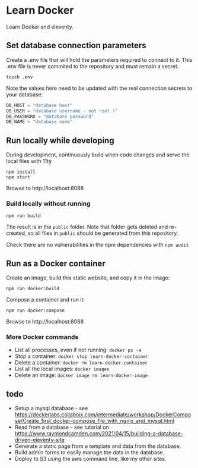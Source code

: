 # Learn Docker
Learn Docker and eleventy.

## Set database connection parameters
Create a .env file that will hold the parameters required to connect to it.
This .env file is never commited to the repository and must remain a secret.

```shell
touch .env
```

Note the values here need to be updated with the real connection secrets to your database:

```javascript
DB_HOST = "database host"
DB_USER = "database username - not root !"
DB_PASSWORD = "database password"
DB_NAME = "database name"
```

## Run locally while developing
During development, continuously build when code changes and serve the local files with 11ty

```shell
npm install
npm start
```

Browse to http://localhost:8088

### Build locally without running
```shell
npm run build
```

The result is in the `public` folder. Note that folder gets deleted and re-created, so all files in `public` should be generated from this repository.

Check there are no vulnerabilities in the npm dependencies with `npm audit`

## Run as a Docker container
Create an image, build this static website, and copy it in the image:

```shell
npm run docker:build
```

Compose a container and run it:

```shell
npm run docker:compose
```

Browse to http://localhost:8088

### More Docker commands
- List all processes, even if not running: `docker ps -a`
- Stop a container: `docker stop learn-docker-container`
- Delete a container: `docker rm learn-docker-container`
- List all the local images: `docker images`
- Delete an image: `docker image rm learn-docker-image`

## todo
- Setup a mysql database - see https://dockerlabs.collabnix.com/intermediate/workshop/DockerCompose/Create_first_docker-compose_file_with_ngnix_and_mysql.html
- Read from a database - see tutorial on https://www.raymondcamden.com/2021/04/15/building-a-database-driven-eleventy-site
- Generate a static page from a template and data from the database.
- Build admin forms to easily manage the data in the database.
- Deploy to S3 using the aws command line, like my other sites.
